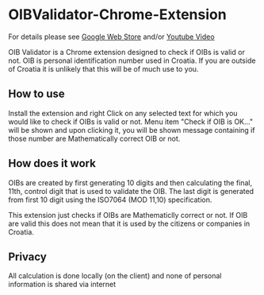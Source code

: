 # OIBValidator-Chrome-Extension

For details please see [Google Web Store](https://chrome.google.com/webstore/detail/oib-validator/fhacgojihicckkpikfobmmgkbnokmpom) and/or [Youtube Video](https://www.youtube.com/watch?v=Pulo6HCOW9Q)

OIB Validator is a Chrome extension designed to check if OIBs is valid or not.
OIB is personal identification number used in Croatia. If you are outside of Croatia it is unlikely that this will be of much use to you.

## How to use
Install the extension and right Click on any selected text for which you would like to check if OIBs is valid or not. Menu item "Check if OIB is OK..." will be shown and upon clicking it, you will be shown message containing if those number are Mathematically correct OIB or not.

## How does it work
OIBs are created by first generating 10 digits and then calculating the final, 11th, control digit that is used to validate the OIB. The last digit is generated from first 10 digit using the ISO7064 (MOD 11,10) specification.

This extension just checks if OIBs are Mathematiclly correct or not. If OIB are valid this does not mean that it is used by the citizens or companies in Croatia.

## Privacy
All calculation is done locally (on the client) and none of personal information is shared via internet
